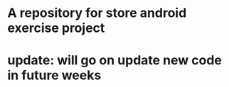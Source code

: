# A repository for store android exercise project 
# update: will go on update new code in future weeks
